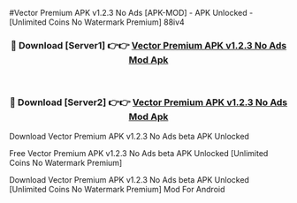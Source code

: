 #Vector Premium APK v1.2.3 No Ads [APK-MOD] - APK Unlocked - [Unlimited Coins No Watermark Premium] 88iv4



<div align="center">

<h3>🔴 Download [Server1] 👉👉 <a href="https://momento.my/?title=Vector_Premium_APK_v1.2.3_No_Ads">Vector Premium APK v1.2.3 No Ads Mod Apk</a></h3><br>

<h3>🔴 Download [Server2] 👉👉 <a href="https://momento.my/?title=Vector_Premium_APK_v1.2.3_No_Ads">Vector Premium APK v1.2.3 No Ads Mod Apk</a></h3>
</div>



Download Vector Premium APK v1.2.3 No Ads beta APK Unlocked

Free Vector Premium APK v1.2.3 No Ads beta APK Unlocked [Unlimited Coins No Watermark Premium]

Download Vector Premium APK v1.2.3 No Ads beta APK Unlocked [Unlimited Coins No Watermark Premium] Mod For Android
